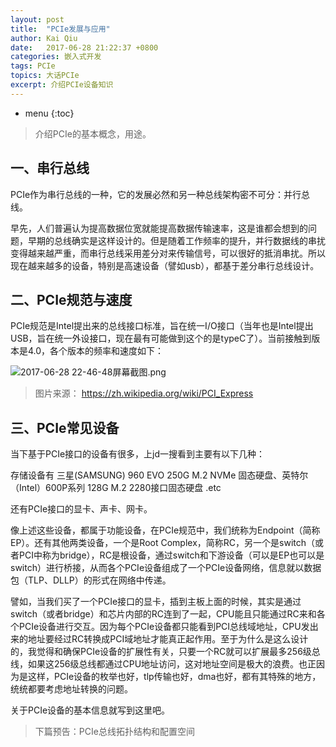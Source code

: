 ```yaml
---
layout: post
title:  "PCIe发展与应用"
author: Kai Qiu
date:   2017-06-28 21:22:37 +0800
categories: 嵌入式开发
tags: PCIe
topics: 大话PCIe
excerpt: 介绍PCIe设备知识
---
```


* menu
{:toc}

> 介绍PCIe的基本概念，用途。

## 一、串行总线

PCIe作为串行总线的一种，它的发展必然和另一种总线架构密不可分：并行总线。

早先，人们普遍认为提高数据位宽就能提高数据传输速率，这是谁都会想到的问题，早期的总线确实是这样设计的。但是随着工作频率的提升，并行数据线的串扰变得越来越严重，而串行总线采用差分对来传输信号，可以很好的抵消串扰。所以现在越来越多的设备，特别是高速设备（譬如usb），都基于差分串行总线设计。

## 二、PCIe规范与速度

PCIe规范是Intel提出来的总线接口标准，旨在统一I/O接口（当年也是Intel提出USB，旨在统一外设接口，现在最有可能做到这个的是typeC了）。当前接触到版本是4.0，各个版本的频率和速度如下：

![2017-06-28 22-46-48屏幕截图.png](https://ooo.0o0.ooo/2017/06/28/5953c1726bf5f.png)

> 图片来源： https://zh.wikipedia.org/wiki/PCI_Express

## 三、PCIe常见设备

当下基于PCIe接口的设备有很多，上jd一搜看到主要有以下几种：

存储设备有 三星(SAMSUNG) 960 EVO 250G M.2 NVMe 固态硬盘、英特尔（Intel）600P系列 128G M.2 2280接口固态硬盘 .etc

还有PCIe接口的显卡、声卡、网卡。

像上述这些设备，都属于功能设备，在PCIe规范中，我们统称为Endpoint（简称EP）。还有其他两类设备，一个是Root Complex，简称RC，另一个是switch（或者PCI中称为bridge），RC是根设备，通过switch和下游设备（可以是EP也可以是switch）进行桥接，从而各个PCIe设备组成了一个PCIe设备网络，信息就以数据包（TLP、DLLP）的形式在网络中传递。

譬如，当我们买了一个PCIe接口的显卡，插到主板上面的时候，其实是通过switch（或者bridge）和芯片内部的RC连到了一起，CPU能且只能通过RC来和各个PCIe设备进行交互。因为每个PCIe设备都只能看到PCI总线域地址，CPU发出来的地址要经过RC转换成PCI域地址才能真正起作用。至于为什么是这么设计的，我觉得和确保PCIe设备的扩展性有关，只要一个RC就可以扩展最多256级总线，如果这256级总线都通过CPU地址访问，这对地址空间是极大的浪费。也正因为是这样，PCIe设备的枚举也好，tlp传输也好，dma也好，都有其特殊的地方，统统都要考虑地址转换的问题。

关于PCIe设备的基本信息就写到这里吧。

> 下篇预告：PCIe总线拓扑结构和配置空间
